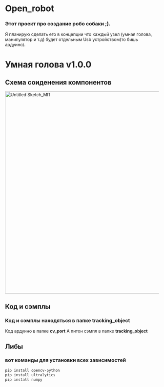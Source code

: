 # Open_robot
### Этот проект про создание робо собаки ;). 
Я планирую сделать его в концепции что каждый узел (умная голова, манипулятор и т.д) будет отдельным Usb устройством(то бишь ардуино).
# Умная голова v1.0.0
## Схема соиденения компонентов
<img width="1677" height="663" alt="Untitled Sketch_МП" src="https://github.com/user-attachments/assets/a1731e22-c9c2-4350-882c-bae5c23f1c5e" />

## Код и сэмплы
### Код и сэмплы **находяться в папке tracking_object**
Код ардуино в папке **cv_port**
А питон сэмпл в папке **tracking_object**

## Либы
### вот команды для установки всех зависимостей
```bash
pip install opencv-python
pip install ultralytics
pip install numpy
```
